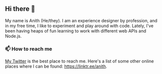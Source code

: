 ## Hi there 👋

<!--
**anithvishwanath/anithvishwanath** is a ✨ _special_ ✨ repository because its `README.md` (this file) appears on your GitHub profile.

Here are some ideas to get you started:

- 🔭 I’m currently working on ...
- 🌱 I’m currently learning ...
- 👯 I’m looking to collaborate on ...
- 🤔 I’m looking for help with ...
- 💬 Ask me about ...
- 📫 How to reach me: ...
- 😄 Pronouns: ...
- ⚡ Fun fact: ...
-->

My name is Anith (He/they). I am an experience designer by profession, and in my free time, I like to experiment and play around with code. Lately, I've been having heaps of fun learning to work with different web APIs and Node.js.

### 📫 How to reach me
[My Twitter](https://twitter.com/_anith) is the best place to reach me. Here's a list of some other online places where I can be found: https://linktr.ee/anith.
